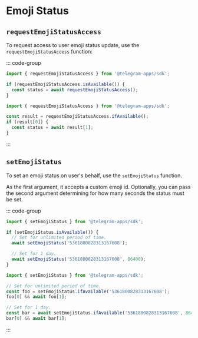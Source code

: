 # Emoji Status

## `requestEmojiStatusAccess`

To request access to user emoji status update, use the `requestEmojiStatusAccess` function:

::: code-group

```ts [Using isAvailable]
import { requestEmojiStatusAccess } from '@telegram-apps/sdk';

if (requestEmojiStatusAccess.isAvailable()) {
  const status = await requestEmojiStatusAccess();
}
```

```ts [Using ifAvailable]
import { requestEmojiStatusAccess } from '@telegram-apps/sdk';

const result = requestEmojiStatusAccess.ifAvailable();
if (result[0]) {
  const status = await result[1];
}
```

:::

## `setEmojiStatus`

To set an emoji status on user's behalf, use the `setEmojiStatus` function.

As the first argument, it accepts a custom emoji id. Optionally, you can pass the second
argument determining for how many seconds the status must be set.

::: code-group

```ts [Using isAvailable]
import { setEmojiStatus } from '@telegram-apps/sdk';

if (setEmojiStatus.isAvailable()) {
  // Set for unlimited period of time.
  await setEmojiStatus('5361800828313167608');

  // Set for 1 day.
  await setEmojiStatus('5361800828313167608', 86400);
}
```

```ts [Using ifAvailable]
import { setEmojiStatus } from '@telegram-apps/sdk';

// Set for unlimited period of time.
const foo = setEmojiStatus.ifAvailable('5361800828313167608');
foo[0] && await foo[1];

// Set for 1 day.
const bar = await setEmojiStatus.ifAvailable('5361800828313167608', 86400);
bar[0] && await bar[1];
```

:::